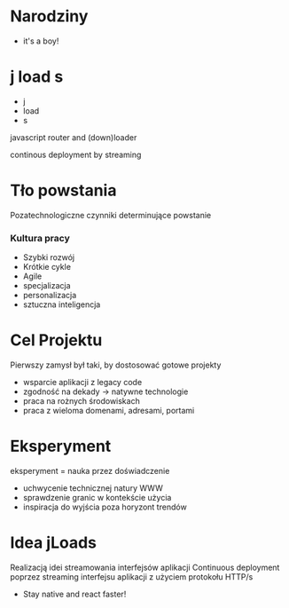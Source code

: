 # Narodziny
+ it's a boy!

# j load s

+ j 
+ load
+ s

javascript router and (down)loader

continous deployment by streaming


# Tło powstania
Pozatechnologiczne czynniki determinujące powstanie

### Kultura pracy
+ Szybki rozwój
+ Krótkie cykle
+ Agile
+ specjalizacja
+ personalizacja
+ sztuczna inteligencja


# Cel Projektu

Pierwszy zamysł był taki, by dostosować gotowe projekty
+ wsparcie aplikacji z legacy code
+ zgodność na dekady -> natywne technologie
+ praca na rożnych środowiskach
+ praca z wieloma domenami, adresami, portami


# Eksperyment
eksperyment = nauka przez doświadczenie

+ uchwycenie technicznej natury WWW
+ sprawdzenie granic w kontekście użycia
+ inspiracja do wyjścia poza horyzont trendów



# Idea jLoads
Realizacją idei streamowania interfejsów aplikacji
Continuous deployment poprzez 
streaming interfejsu aplikacji z użyciem protokołu HTTP/s

+ Stay native and react faster!


